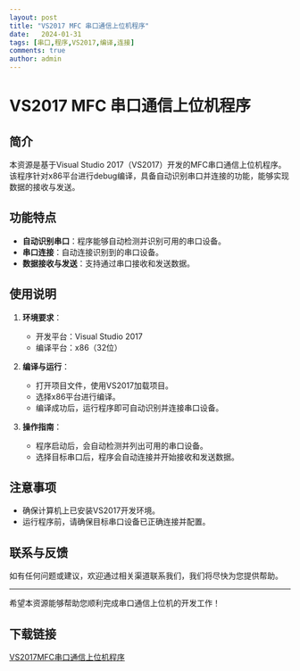 ```yaml
---
layout: post
title: "VS2017 MFC 串口通信上位机程序"
date:   2024-01-31
tags: [串口,程序,VS2017,编译,连接]
comments: true
author: admin
---
```

# VS2017 MFC 串口通信上位机程序

## 简介
本资源是基于Visual Studio 2017（VS2017）开发的MFC串口通信上位机程序。该程序针对x86平台进行debug编译，具备自动识别串口并连接的功能，能够实现数据的接收与发送。

## 功能特点
- **自动识别串口**：程序能够自动检测并识别可用的串口设备。
- **串口连接**：自动连接识别到的串口设备。
- **数据接收与发送**：支持通过串口接收和发送数据。

## 使用说明
1. **环境要求**：
   - 开发平台：Visual Studio 2017
   - 编译平台：x86（32位）

2. **编译与运行**：
   - 打开项目文件，使用VS2017加载项目。
   - 选择x86平台进行编译。
   - 编译成功后，运行程序即可自动识别并连接串口设备。

3. **操作指南**：
   - 程序启动后，会自动检测并列出可用的串口设备。
   - 选择目标串口后，程序会自动连接并开始接收和发送数据。

## 注意事项
- 确保计算机上已安装VS2017开发环境。
- 运行程序前，请确保目标串口设备已正确连接并配置。

## 联系与反馈
如有任何问题或建议，欢迎通过相关渠道联系我们，我们将尽快为您提供帮助。

---

希望本资源能够帮助您顺利完成串口通信上位机的开发工作！

## 下载链接

[VS2017MFC串口通信上位机程序](https://pan.quark.cn/s/3017b237c27d)